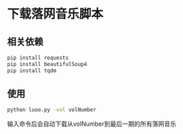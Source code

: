 # 下载落网音乐脚本

## 相关依赖
```bash
pip install requests
pip install beautifulSoup4
pip install tqdm
```

## 使用
```bash
python luoo.py -vol volNumber
```
输入命令后会自动下载从volNumber到最后一期的所有落网音乐